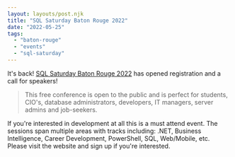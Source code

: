 ```yaml
---
layout: layouts/post.njk
title: "SQL Saturday Baton Rouge 2022"
date: "2022-05-25"  
tags: 
  - "baton-rouge"
  - "events"
  - "sql-saturday"
---
```


It's back! [SQL Saturday Baton Rouge 2022](https://sqlsaturday.com/2022-08-06-sqlsaturday1026/ "SQL Saturday Baton Rouge 2022") has opened registration and a call for speakers! 

> This free conference is open to the public and is perfect for students, CIO's, database administrators, developers, IT managers, server admins and job-seekers.

If you're interested in development at all this is a must attend event. The sessions span multiple areas with tracks including: .NET, Business Intelligence, Career Development, PowerShell, SQL, Web/Mobile, etc. Please visit the website and sign up if you're interested.
